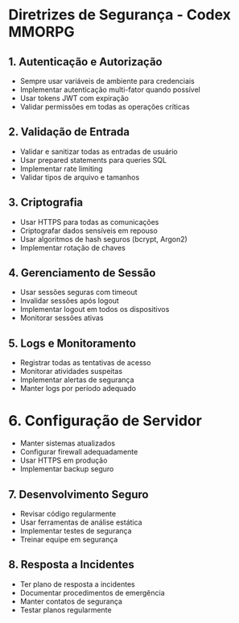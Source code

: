 # Diretrizes de Segurança - Codex MMORPG

## 1. Autenticação e Autorização
- Sempre usar variáveis de ambiente para credenciais
- Implementar autenticação multi-fator quando possível
- Usar tokens JWT com expiração
- Validar permissões em todas as operações críticas

## 2. Validação de Entrada
- Validar e sanitizar todas as entradas de usuário
- Usar prepared statements para queries SQL
- Implementar rate limiting
- Validar tipos de arquivo e tamanhos

## 3. Criptografia
- Usar HTTPS para todas as comunicações
- Criptografar dados sensíveis em repouso
- Usar algoritmos de hash seguros (bcrypt, Argon2)
- Implementar rotação de chaves

## 4. Gerenciamento de Sessão
- Usar sessões seguras com timeout
- Invalidar sessões após logout
- Implementar logout em todos os dispositivos
- Monitorar sessões ativas

## 5. Logs e Monitoramento
- Registrar todas as tentativas de acesso
- Monitorar atividades suspeitas
- Implementar alertas de segurança
- Manter logs por período adequado

# 6. Configuração de Servidor
- Manter sistemas atualizados
- Configurar firewall adequadamente
- Usar HTTPS em produção
- Implementar backup seguro

## 7. Desenvolvimento Seguro
- Revisar código regularmente
- Usar ferramentas de análise estática
- Implementar testes de segurança
- Treinar equipe em segurança

## 8. Resposta a Incidentes
- Ter plano de resposta a incidentes
- Documentar procedimentos de emergência
- Manter contatos de segurança
- Testar planos regularmente
